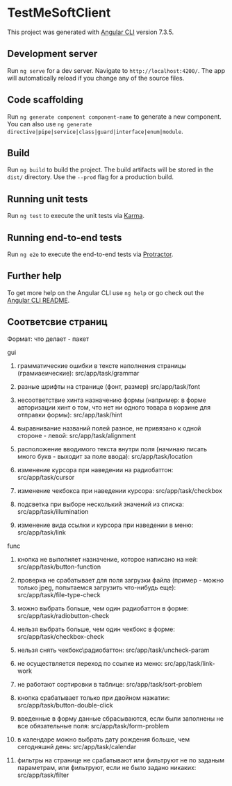 # TestMeSoftClient

This project was generated with [Angular CLI](https://github.com/angular/angular-cli) version 7.3.5.

## Development server

Run `ng serve` for a dev server. Navigate to `http://localhost:4200/`. The app will automatically reload if you change any of the source files.

## Code scaffolding

Run `ng generate component component-name` to generate a new component. You can also use `ng generate directive|pipe|service|class|guard|interface|enum|module`.

## Build

Run `ng build` to build the project. The build artifacts will be stored in the `dist/` directory. Use the `--prod` flag for a production build.

## Running unit tests

Run `ng test` to execute the unit tests via [Karma](https://karma-runner.github.io).

## Running end-to-end tests

Run `ng e2e` to execute the end-to-end tests via [Protractor](http://www.protractortest.org/).

## Further help

To get more help on the Angular CLI use `ng help` or go check out the [Angular CLI README](https://github.com/angular/angular-cli/blob/master/README.md).


## Соответсвие страниц

Формат: что делает - пакет

gui

1. грамматические ошибки в тексте наполнения страницы (грамиаеические):
src/app/task/grammar

2. разные шрифты на странице (фонт, размер) 
src/app/task/font

3. несоответствие хинта назначению формы (например: в форме авторизации хинт о том, что нет ни одного товара в корзине для отправки формы):
src/app/task/hint

4. выравнивание названий полей разное, не привязано к одной стороне - левой:
src/app/task/alignment

5. расположение вводимого текста внутри поля (начинаю писать много букв - выходит за поле ввода):
src/app/task/location

6. изменение курсора при наведении на радиобаттон:
src/app/task/cursor

7. изменение чекбокса при наведении курсора:
src/app/task/checkbox

8. подсветка при выборе несколький значений из списка:
src/app/task/illumination

9. изменение вида ссылки и курсора при наведении в меню:
src/app/task/link

func

1. кнопка не выполняет назначение, которое написано на ней:
src/app/task/button-function

2. проверка не срабатывает для поля загрузки файла (пример - можно только jpeg, попытаемся загрузить что-нибудь еще):
src/app/task/file-type-check

3. можно выбрать больше, чем один радиобаттон в форме:
src/app/task/radiobutton-check

4. нельзя выбрать больше, чем один чекбокс в форме:
src/app/task/checkbox-check

5. нельзя снять чекбокс\радиобаттон:
src/app/task/uncheck-param

6. не осуществляется переход по ссылке из меню:
src/app/task/link-work

7. не работают сортировки в таблице:
src/app/task/sort-problem

8. кнопка срабатывает только при двойном нажатии:
src/app/task/button-double-click

9. введенные в форму данные сбрасываются, если были заполнены не все обязательные поля:
src/app/task/form-problem

10. в календаре можно выбрать дату рождения больше, чем сегодняшнй день:
src/app/task/calendar

11. фильтры на странице не срабатывают или фильтруют не по заданым параметрам, или фильтруют, если не было задано никаких:
src/app/task/filter
